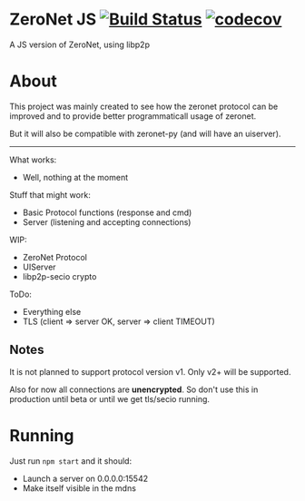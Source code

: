 # ZeroNet JS [![Build Status](https://travis-ci.org/mkg20001/zeronet-js.svg?branch=master)](https://travis-ci.org/mkg20001/zeronet-js) [![codecov](https://codecov.io/gh/mkg20001/zeronet-js/branch/master/graph/badge.svg)](https://codecov.io/gh/mkg20001/zeronet-js)

A JS version of ZeroNet, using libp2p

# About

This project was mainly created to see how the zeronet protocol can be improved and to provide better programmaticall usage of zeronet.

But it will also be compatible with zeronet-py (and will have an uiserver).

* * *

What works:

-   Well, nothing at the moment

Stuff that might work:

-   Basic Protocol functions (response and cmd)
-   Server (listening and accepting connections)

WIP:

-   ZeroNet Protocol
-   UIServer
-   libp2p-secio crypto

ToDo:

-   Everything else
-   TLS (client => server OK, server => client TIMEOUT)

## Notes

It is not planned to support protocol version v1. Only v2+ will be supported.

Also for now all connections are **unencrypted**. So don't use this in production until beta or until we get tls/secio running.

# Running

Just run `npm start` and it should:

-   Launch a server on 0.0.0.0:15542
-   Make itself visible in the mdns
